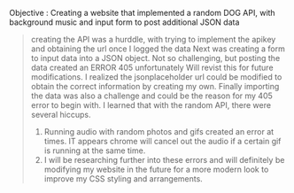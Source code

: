 Objective : Creating a website that implemented a random DOG API, with background music and input form to post additional JSON data 
 > creating the API was a hurddle, with trying to implement the apikey and obtaining the url once I logged the data
> Next was creating a form to input data into a JSON object. Not so challenging, but posting the data created an ERROR 405 unfortunately
> Will revist this for future modifications. I realized the jsonplaceholder url could be modified to obtain the correct information by creating my own.
> Finally importing the data was also a challenge and could be the reason for my 405 error to begin with.
> I learned that with the random API, there were several hiccups.
> 1. Running audio with random photos and gifs created an error at times. IT appears chrome will cancel out the audio if a certain gif is running at the same time.
> 2. I will be researching further into these errors and will definitely be modifying my website in the future for a more modern look to improve my CSS styling and arrangements.

